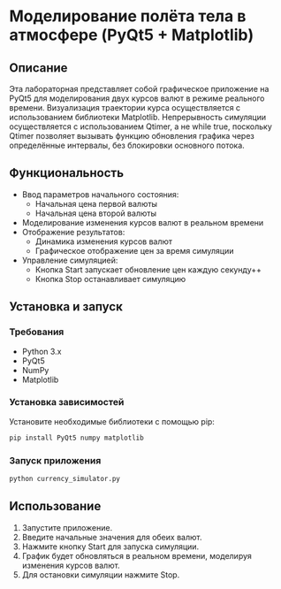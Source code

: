 # Моделирование полёта тела в атмосфере (PyQt5 + Matplotlib)

## Описание
Эта лабораторная представляет собой графическое приложение на PyQt5 для моделирования двух курсов валют в режиме реального времени. Визуализация траектории курса осуществляется с использованием библиотеки Matplotlib. Непрерывность симуляции осуществляется с использованием Qtimer, а не while true, поскольку Qtimer позволяет вызывать функцию обновления графика через определённые интервалы, без блокировки основного потока.

## Функциональность
- Ввод параметров начального состояния:
  - Начальная цена первой валюты
  - Начальная цена второй валюты
- Моделирование изменения курсов валют в реальном времени
- Отображение результатов:
  - Динамика изменения курсов валют
  - Графическое отображение цен за время симуляции
- Управление симуляцией:
  - Кнопка Start запускает обновление цен каждую секунду++
  - Кнопка Stop останавливает симуляцию
## Установка и запуск
### Требования
- Python 3.x
- PyQt5
- NumPy
- Matplotlib

### Установка зависимостей
Установите необходимые библиотеки с помощью pip:
```sh
pip install PyQt5 numpy matplotlib
```

### Запуск приложения
```sh
python currency_simulator.py
```

## Использование
1. Запустите приложение.
2. Введите начальные значения для обеих валют.
3. Нажмите кнопку Start для запуска симуляции.
4. График будет обновляться в реальном времени, моделируя изменения курсов валют.
5. Для остановки симуляции нажмите Stop.



